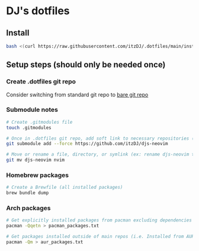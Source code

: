 # DJ's dotfiles

## Install

```bash
bash <(curl https://raw.githubusercontent.com/itzDJ/.dotfiles/main/install.sh)
```

## Setup steps (should only be needed once)

### Create .dotfiles git repo

Consider switching from standard git repo to [bare git repo](https://www.atlassian.com/git/tutorials/dotfiles)

### Submodule notes

```bash
# Create .gitmodules file
touch .gitmodules

# Once in .dotfiles git repo, add soft link to necessary repositories (ex: nvim)
git submodule add --force https://github.com/itzDJ/djs-neovim

# Move or rename a file, directory, or symlink (ex: rename djs-neovim to nvim)
git mv djs-neovim nvim
```

### Homebrew packages

```bash
# Create a Brewfile (all installed packages)
brew bundle dump
```

### Arch packages

```bash
# Get explicitly installed packages from pacman excluding dependencies
pacman -Qqetn > pacman_packages.txt

# Get packages installed outside of main repos (i.e. Installed from AUR)
pacman -Qm > aur_packages.txt
```
